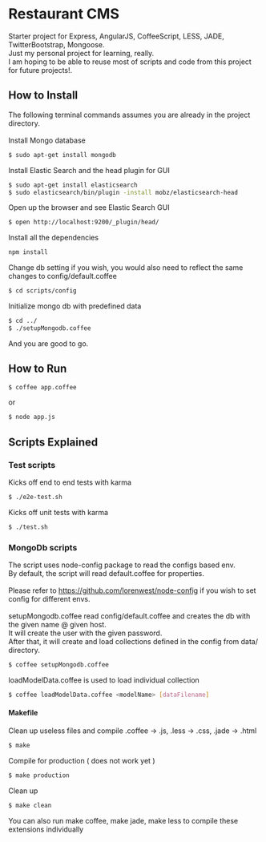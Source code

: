 # Restaurant CMS
Starter project for Express, AngularJS, CoffeeScript, LESS, JADE, TwitterBootstrap, Mongoose.<br/>
Just my personal project for learning, really.<br/>
I am hoping to be able to reuse most of scripts and code from this project for future projects!.<br/>

## How to Install
The following terminal commands assumes you are already in the project directory.<br/>
<br/>
Install Mongo database
```bash
$ sudo apt-get install mongodb
```
Install Elastic Search and the head plugin for GUI
```bash
$ sudo apt-get install elasticsearch
$ sudo elasticsearch/bin/plugin -install mobz/elasticsearch-head
```
Open up the browser and see Elastic Search GUI
```bash
$ open http://localhost:9200/_plugin/head/
```
Install all the dependencies
```bash
npm install
```
Change db setting if you wish, you would also need to reflect the same changes to config/default.coffee
```bash
$ cd scripts/config
```
Initialize mongo db with predefined data
```bash
$ cd ../
$ ./setupMongodb.coffee
```
And you are good to go.


## How to Run
```bash
$ coffee app.coffee
```
or
```bash
$ node app.js
```

## Scripts Explained
### Test scripts
Kicks off end to end tests with karma
```bash
$ ./e2e-test.sh
```

Kicks off unit tests with karma
```bash
$ ./test.sh
```

### MongoDb scripts
The script uses node-config package to read the configs based env.<br/>
By default, the script will read default.coffee for properties.<br/>
<br/>
Please refer to https://github.com/lorenwest/node-config if you wish to set config for different envs.<br/>
<br/>
setupMongodb.coffee read config/default.coffee and creates the db with the given name @ given host.<br/>
It will create the user with the given password.<br/>
After that, it will create and load collections defined in the config from data/ directory.

```bash
$ coffee setupMongodb.coffee
```

loadModelData.coffee is used to load individual collection
```bash
$ coffee loadModelData.coffee <modelName> [dataFilename]
```

#### Makefile
Clean up useless files and compile .coffee -> .js, .less -> .css, .jade -> .html
```bash
$ make
```
Compile for production ( does not work yet )
```bash
$ make production
```
Clean up
```bash
$ make clean
```
You can also run make coffee, make jade, make less to compile these extensions individually